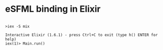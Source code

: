 # eSFML binding in Elixir

```

>iex -S mix

Interactive Elixir (1.6.1) - press Ctrl+C to exit (type h() ENTER for help)
iex(1)> Main.run()

```